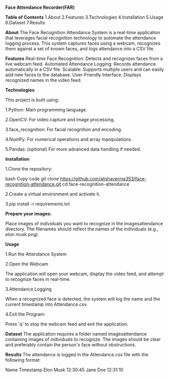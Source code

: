 
**Face Attendance Recorder(FAR)**

**Table of Contents**
1.About
2.Features
3.Technologies
4.Installation
5.Usage
6.Dataset
7.Results


**About**
The Face Recognition Attendance System is a real-time application that leverages facial recognition technology to automate the attendance logging process. This system captures faces using a webcam, recognizes them against a set of known faces, and logs attendance into a CSV file.

**Features**
Real-time Face Recognition: Detects and recognizes faces from a live webcam feed.
Automated Attendance Logging: Records attendance automatically in a CSV file.
Scalable: Supports multiple users and can easily add new faces to the database.
User-Friendly Interface: Displays recognized names in the video feed.

**Technologies**

This project is built using:

1.Python: Main programming language.

2.OpenCV: For video capture and image processing.

3.face_recognition: For facial recognition and encoding.

4.NumPy: For numerical operations and array manipulations.

5.Pandas: (optional) For more advanced data handling if needed.

**Installation**

1.Clone the repository:

bash
Copy code
git clone https://github.com/alishaverma353/face-recognition-attendance.git
cd face-recognition-attendance

2.Create a virtual environment and activate it.

3.pip install -r requirements.txt

**Prepare your images:**

Place images of individuals you want to recognize in the imagesattendance directory. The filenames should reflect the names of the individuals (e.g., elon musk.png).

**Usage**

1.Run the Attendance System

2.Open the Webcam

The application will open your webcam, display the video feed, and attempt to recognize faces in real-time.

3.Attendance Logging

When a recognized face is detected, the system will log the name and the current timestamp into Attendance.csv.

4.Exit the Program:

Press 'q' to stop the webcam feed and exit the application.

**Dataset**
The application requires a folder named imagesattendance containing images of individuals to recognize. The images should be clear and preferably contain the person's face without obstructions.

**Results**
The attendance is logged in the Attendance.csv file with the following format:

Name	Timestamp
Elon Musk	12:30:45
Jane Doe	12:31:10


